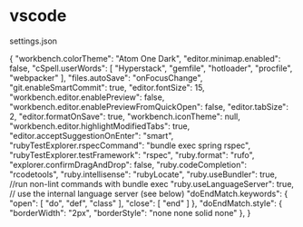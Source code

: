 # vscode
settings.json

{
    "workbench.colorTheme": "Atom One Dark",
    "editor.minimap.enabled": false,
    "cSpell.userWords": [
        "Hyperstack",
        "gemfile",
        "hotloader",
        "procfile",
        "webpacker"
    ],
    "files.autoSave": "onFocusChange",
    "git.enableSmartCommit": true,
    "editor.fontSize": 15,
    "workbench.editor.enablePreview": false,
    "workbench.editor.enablePreviewFromQuickOpen": false,
    "editor.tabSize": 2,
    "editor.formatOnSave": true,
    "workbench.iconTheme": null,
    "workbench.editor.highlightModifiedTabs": true,
    "editor.acceptSuggestionOnEnter": "smart",
    "rubyTestExplorer.rspecCommand": "bundle exec spring rspec",
    "rubyTestExplorer.testFramework": "rspec",
    "ruby.format": "rufo",
    "explorer.confirmDragAndDrop": false,
    "ruby.codeCompletion": "rcodetools",
    "ruby.intellisense": "rubyLocate",
    "ruby.useBundler": true, //run non-lint commands with bundle exec
    "ruby.useLanguageServer": true, // use the internal language server (see below)
    "doEndMatch.keywords": {
        "open": [
            "do",
            "def",
            "class"
        ],
        "close": [
            "end"
        ]
    },
    "doEndMatch.style": {
        "borderWidth": "2px",
        "borderStyle": "none none solid none"
    },
}
